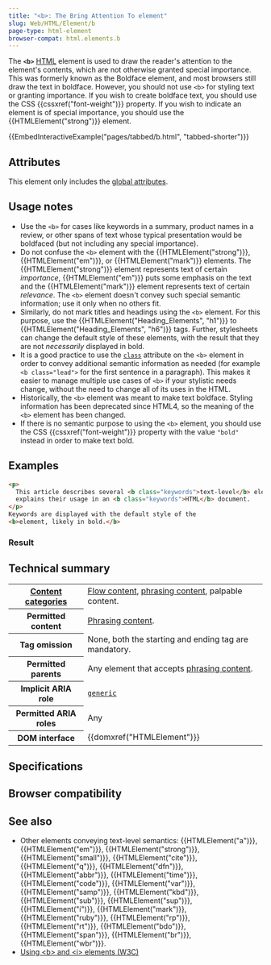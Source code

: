 ```yaml
---
title: "<b>: The Bring Attention To element"
slug: Web/HTML/Element/b
page-type: html-element
browser-compat: html.elements.b
---
```




The **`<b>`** [HTML](/Web/HTML) element is used to draw the reader's attention to the element's contents, which are not otherwise granted special importance. This was formerly known as the Boldface element, and most browsers still draw the text in boldface. However, you should not use `<b>` for styling text or granting importance. If you wish to create boldface text, you should use the CSS {{cssxref("font-weight")}} property. If you wish to indicate an element is of special importance, you should use the {{HTMLElement("strong")}} element.

{{EmbedInteractiveExample("pages/tabbed/b.html", "tabbed-shorter")}}

## Attributes

This element only includes the [global attributes](/Web/HTML/Global_attributes).

## Usage notes

- Use the `<b>` for cases like keywords in a summary, product names in a review, or other spans of text whose typical presentation would be boldfaced (but not including any special importance).
- Do not confuse the `<b>` element with the {{HTMLElement("strong")}}, {{HTMLElement("em")}}, or {{HTMLElement("mark")}} elements. The {{HTMLElement("strong")}} element represents text of certain _importance_, {{HTMLElement("em")}} puts some emphasis on the text and the {{HTMLElement("mark")}} element represents text of certain _relevance_. The `<b>` element doesn't convey such special semantic information; use it only when no others fit.
- Similarly, do not mark titles and headings using the `<b>` element. For this purpose, use the {{HTMLElement("Heading_Elements", "h1")}} to {{HTMLElement("Heading_Elements", "h6")}} tags. Further, stylesheets can change the default style of these elements, with the result that they are not _necessarily_ displayed in bold.
- It is a good practice to use the [`class`](/Web/HTML/Global_attributes#class) attribute on the `<b>` element in order to convey additional semantic information as needed (for example `<b class="lead">` for the first sentence in a paragraph). This makes it easier to manage multiple use cases of `<b>` if your stylistic needs change, without the need to change all of its uses in the HTML.
- Historically, the `<b>` element was meant to make text boldface. Styling information has been deprecated since HTML4, so the meaning of the `<b>` element has been changed.
- If there is no semantic purpose to using the `<b>` element, you should use the CSS {{cssxref("font-weight")}} property with the value `"bold"` instead in order to make text bold.

## Examples

```html
<p>
  This article describes several <b class="keywords">text-level</b> elements. It
  explains their usage in an <b class="keywords">HTML</b> document.
</p>
Keywords are displayed with the default style of the
<b>element, likely in bold.</b>
```

### Result



## Technical summary

<table class="properties">
  <tbody>
    <tr>
      <th scope="row">
        <a href="/Web/HTML/Content_categories"
          >Content categories</a
        >
      </th>
      <td>
        <a href="/Web/HTML/Content_categories#flow_content"
          >Flow content</a
        >,
        <a href="/Web/HTML/Content_categories#phrasing_content"
          >phrasing content</a
        >, palpable content.
      </td>
    </tr>
    <tr>
      <th scope="row">Permitted content</th>
      <td>
        <a href="/Web/HTML/Content_categories#phrasing_content"
          >Phrasing content</a
        >.
      </td>
    </tr>
    <tr>
      <th scope="row">Tag omission</th>
      <td>None, both the starting and ending tag are mandatory.</td>
    </tr>
    <tr>
      <th scope="row">Permitted parents</th>
      <td>
        Any element that accepts
        <a href="/Web/HTML/Content_categories#phrasing_content"
          >phrasing content</a
        >.
      </td>
    </tr>
    <tr>
      <th scope="row">Implicit ARIA role</th>
      <td>
        <code
          ><a href="/Web/Accessibility/ARIA/Roles/generic_role"
            >generic</a
          ></code
        >
      </td>
    </tr>
    <tr>
      <th scope="row">Permitted ARIA roles</th>
      <td>Any</td>
    </tr>
    <tr>
      <th scope="row">DOM interface</th>
      <td>{{domxref("HTMLElement")}}</td>
    </tr>
  </tbody>
</table>

## Specifications



## Browser compatibility



## See also

- Other elements conveying text-level semantics: {{HTMLElement("a")}}, {{HTMLElement("em")}}, {{HTMLElement("strong")}}, {{HTMLElement("small")}}, {{HTMLElement("cite")}}, {{HTMLElement("q")}}, {{HTMLElement("dfn")}}, {{HTMLElement("abbr")}}, {{HTMLElement("time")}}, {{HTMLElement("code")}}, {{HTMLElement("var")}}, {{HTMLElement("samp")}}, {{HTMLElement("kbd")}}, {{HTMLElement("sub")}}, {{HTMLElement("sup")}}, {{HTMLElement("i")}}, {{HTMLElement("mark")}}, {{HTMLElement("ruby")}}, {{HTMLElement("rp")}}, {{HTMLElement("rt")}}, {{HTMLElement("bdo")}}, {{HTMLElement("span")}}, {{HTMLElement("br")}}, {{HTMLElement("wbr")}}.
- [Using \<b> and \<i> elements (W3C)](https://www.w3.org/International/questions/qa-b-and-i-tags)
